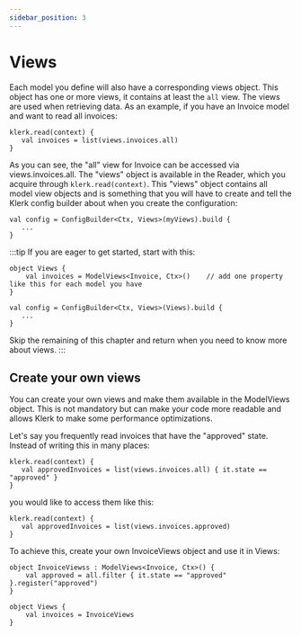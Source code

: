 ```yaml
---
sidebar_position: 3
---
```

# Views

Each model you define will also have a corresponding views object. This object has one or more views, it
contains at least the `all` view. The views are used when retrieving data. As an example, if you have
an Invoice model and want to read all invoices:
```
klerk.read(context) { 
   val invoices = list(views.invoices.all) 
}
```

As you can see, the "all" view for Invoice can be accessed via views.invoices.all. The "views" object is available
in the Reader, which you acquire through `klerk.read(context)`. This "views" object contains all model view objects
and is something that you will have to create and tell the Klerk config builder about when you create the configuration:
```
val config = ConfigBuilder<Ctx, Views>(myViews).build {
   ...
}
```

:::tip
If you are eager to get started, start with this:
```
object Views {
    val invoices = ModelViews<Invoice, Ctx>()    // add one property like this for each model you have
}

val config = ConfigBuilder<Ctx, Views>(Views).build {
   ...
}
```
Skip the remaining of this chapter and return when you need to know more about views.
:::

## Create your own views

You can create your own views and make them available in the ModelViews object. This is not mandatory but
can make your code more readable and allows Klerk to make some performance optimizations. 

Let's say you frequently read invoices that have the "approved" state. Instead of writing this in many places:
```
klerk.read(context) { 
   val approvedInvoices = list(views.invoices.all) { it.state == "approved" }
}
```
you would like to access them like this:
```
klerk.read(context) { 
   val approvedInvoices = list(views.invoices.approved)
}
```
To achieve this, create your own InvoiceViews object and use it in Views: 

```
object InvoiceViewss : ModelViews<Invoice, Ctx>() {
    val approved = all.filter { it.state == "approved" }.register("approved")
}

object Views {
    val invoices = InvoiceViews
}
```
